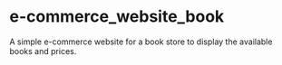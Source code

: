 # e-commerce_website_book
A simple e-commerce website for a book store to display the available books and prices.
